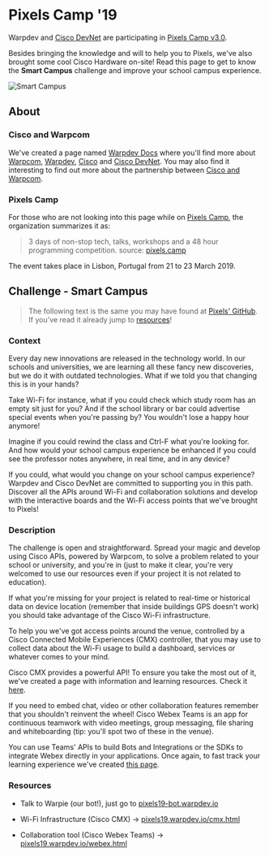 # Pixels Camp '19

Warpdev and [Cisco DevNet](https://developer.cisco.com/) are participating in [Pixels Camp v3.0](https://pixels.camp/). 

Besides bringing the knowledge and will to help you to Pixels, we've also brought some cool Cisco Hardware on-site! 
Read this page to get to know the **Smart Campus** challenge and improve your school campus experience.

![Smart Campus](https://raw.githubusercontent.com/warpdev-bywarpcom/Pixels19/master/assets/smart-campus.jpg "Smart Campus")

## About 

### Cisco and Warpcom

We've created a page named [Warpdev Docs](https://docs.warpdev.io/) where you'll find more about [Warpcom](https://docs.warpdev.io/#warpcom), [Warpdev](https://docs.warpdev.io/#warpdev), [Cisco](https://docs.warpdev.io/cisco/) and [Cisco DevNet](https://docs.warpdev.io/cisco/#devnet).
You may also find it interesting to find out more about the partnership between [Cisco and Warpcom](https://docs.warpdev.io/cisco/#cisco-and-warpcom).

### Pixels Camp

For those who are not looking into this page while on [Pixels Camp](https://pixels.camp/), the organization summarizes it as: 

> 3 days of non-stop tech, talks, workshops and a 48 hour programming competition.
> source: [pixels.camp](https://pixels.camp/)


The event takes place in Lisbon, Portugal from 21 to 23 March 2019.

## Challenge - Smart Campus

> The following text is the same you may have found at [Pixels' GitHub](https://github.com/PixelsCamp/hackathon/blob/master/v3.0/cisco-warpcom_smart-campus.md).
> If you've read it already jump to [resources](#resources)!

### Context

Every day new innovations are released in the technology world. 
In our schools and universities, we are learning all these fancy new discoveries, but we do it with outdated technologies. 
What if we told you that changing this is in your hands?

Take Wi-Fi for instance, what if you could check which study room has an empty sit just for you? And if the school library or bar could advertise special events when you're passing by? You wouldn't lose a happy hour anymore!

Imagine if you could rewind the class and Ctrl-F what you're looking for. And how would your school campus experience be enhanced if you could see the professor notes anywhere, in real time, and in any device?

If you could, what would you change on your school campus experience?
Warpdev and Cisco DevNet are committed to supporting you in this path. Discover all the APIs around Wi-Fi and collaboration solutions and develop with the interactive boards and the Wi-Fi access points that we've brought to Pixels!

### Description

The challenge is open and straightforward. Spread your magic and develop using Cisco APIs, powered by Warpcom, to solve a problem related to your school or university, and you're in (just to make it clear, you're very welcomed to use our resources even if your project it is not related to education).

If what you're missing for your project is related to real-time or historical data on device location (remember that inside buildings GPS doesn't work) you should take advantage of the Cisco Wi-Fi infrastructure.

To help you we've got access points around the venue, controlled by a Cisco Connected Mobile Experiences (CMX) controller, that you may use to collect data about the Wi-Fi usage to build a dashboard, services or whatever comes to your mind. 

Cisco CMX provides a powerful API! To ensure you take the most out of it, we've created a page with information and learning resources. Check it [here](https://pixels19.warpdev.io/cmx.html).

If you need to embed chat, video or other collaboration features remember that you shouldn't reinvent the wheel!  Cisco Webex Teams is an app for continuous teamwork with video meetings, group messaging, file sharing and whiteboarding (tip: you'll spot two of these in the venue). 

You can use Teams' APIs to build Bots and Integrations or the SDKs to integrate Webex directly in your applications. Once again, to fast track your learning experience we've created [this page](https://pixels19.warpdev.io/webex.html).

### Resources

- Talk to Warpie (our bot!), just go to [pixels19-bot.warpdev.io](http://pixels19-bot.warpdev.io)

- Wi-Fi Infrastructure (Cisco CMX) -> [pixels19.warpdev.io/cmx.html](https://pixels19.warpdev.io/cmx.html)

- Collaboration tool (Cisco Webex Teams) -> [pixels19.warpdev.io/webex.html](https://pixels19.warpdev.io/webex.html)
